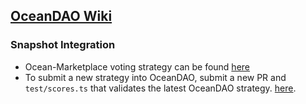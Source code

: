 ## [OceanDAO Wiki](https://github.com/oceanprotocol/oceandao/wiki)

### Snapshot Integration
- Ocean-Marketplace voting strategy can be found [here](https://github.com/snapshot-labs/snapshot-strategies/tree/master/src/strategies/ocean-marketplace)
- To submit a new strategy into OceanDAO, submit a new PR and `test/scores.ts` that validates the latest OceanDAO strategy. [here](https://github.com/oceanprotocol/snapshot-strategies).

